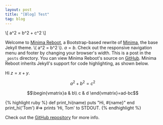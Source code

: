 ```yaml
---
layout: post
title: "[Blog] Test"
tag: blog
---
```


\\[ a^2 = b^2 + c^2 \\]

Welcome to [Minima Reboot](https://github.com/aterenin/minima-reboot), a Bootstrap-based rewrite of [Minima](https://github.com/jekyll/minima), the base Jekyll theme. \\( a^2 = b^2 \\). $a = b$. Check out the responsive navigation menu and footer by changing your browser's width. This is a post in the `_posts` directory. You can view Minima Reboot's source on [GitHub](https://github.com/aterenin/minima-reboot). Minima Reboot inherits Jekyll's support for code highlighting, as shown below.

Hi $z = x + y$.

$$a^2 + b^2 = c^2$$

$$\begin{vmatrix}a & b\\
c & d
\end{vmatrix}=ad-bc$$

{% highlight ruby %}
def print_hi(name)
  puts "Hi, #{name}"
end
print_hi('Tom')
#=> prints 'Hi, Tom' to STDOUT.
{% endhighlight %}

Check out the [GitHub repository](https://github.com/aterenin/minima-reboot) for more info.
